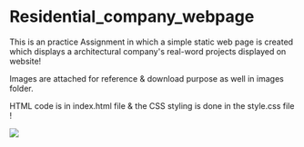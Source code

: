 # Residential_company_webpage


This is an practice Assignment in which a simple static web page is created which displays a architectural company's real-word projects displayed on website!

Images are attached for reference & download purpose as well in images folder.

HTML code is in index.html file & the CSS styling is done in the style.css file !

<img src="https://user-images.githubusercontent.com/81765508/178151979-229054b4-75a5-4c7b-a8c3-2c7bbf5f017a.png">
